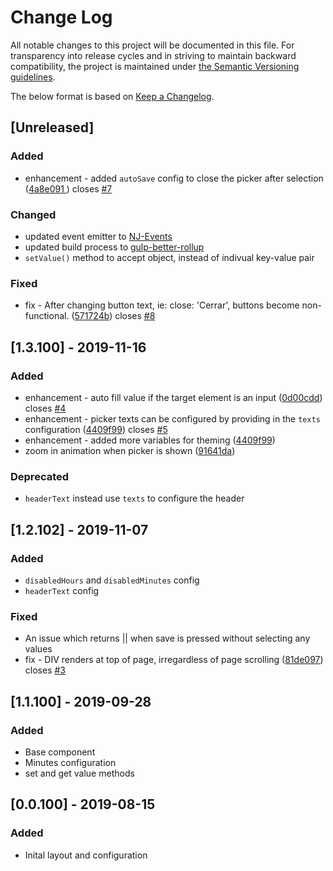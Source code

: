 # Change Log
All notable changes to this project will be documented in this file. For transparency into release cycles and in striving to maintain backward compatibility, the project is maintained under [the Semantic Versioning guidelines](https://semver.org/). 

The below format is based on [Keep a Changelog](http://keepachangelog.com/).

## [Unreleased]
### Added
- enhancement - added `autoSave` config to close the picker after selection ([4a8e091
](https://github.com/nj-coder/nj-timepicker/commit/4a8e091
)) closes [#7](https://github.com/nj-coder/nj-timepicker/issues/7)
### Changed
- updated event emitter to [NJ-Events](https://github.com/nj-coder/nj-events)
- updated build process to [gulp-better-rollup](https://www.npmjs.com/package/gulp-better-rollup)
- `setValue()` method to accept object, instead of indivual key-value pair
### Fixed
 - fix - After changing button text, ie: close: 'Cerrar', buttons become non-functional. ([571724b](https://github.com/nj-coder/nj-timepicker/commit/571724b)) closes [#8](https://github.com/nj-coder/nj-timepicker/issues/8)

## [1.3.100] - 2019-11-16
### Added
 - enhancement - auto fill value if the target element is an input ([0d00cdd](https://github.com/nj-coder/nj-timepicker/commit/0d00cdd)) closes [#4](https://github.com/nj-coder/nj-timepicker/issues/4)
 - enhancement - picker texts can be configured by providing in the `texts` configuration ([4409f99](https://github.com/nj-coder/nj-timepicker/commit/4409f99)) closes [#5](https://github.com/nj-coder/nj-timepicker/issues/5)
 - enhancement - added more variables for theming ([4409f99](https://github.com/nj-coder/nj-timepicker/commit/4409f99))
 - zoom in animation when picker is shown ([91641da](https://github.com/nj-coder/nj-timepicker/commit/91641da))

### Deprecated
- `headerText` instead use `texts` to configure the header 

## [1.2.102] - 2019-11-07 
### Added
 - `disabledHours` and `disabledMinutes` config
 - `headerText` config
### Fixed
 - An issue which returns || when save is pressed without selecting any values
 - fix - DIV renders at top of page, irregardless of page scrolling ([81de097](https://github.com/nj-coder/nj-timepicker/commit/81de097)) closes [#3](https://github.com/nj-coder/nj-timepicker/issues/3)

## [1.1.100] - 2019-09-28
### Added
 - Base component
 - Minutes configuration
 - set and get value methods
 
## [0.0.100] - 2019-08-15
### Added
 - Inital layout and configuration
